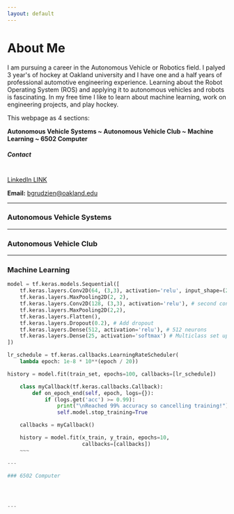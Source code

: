 ```yaml
---
layout: default
---
```


# About Me

I am pursuing a career in the Autonomous Vehicle or Robotics field. I palyed 3 year's of hockey at Oakland university and I have one and a half years of professional automotive engineering experience. Learning about the Robot Operating System (ROS) and applying it to autonomous vehicles and robots is fascinating. In my free time I like to learn about machine learning, work on engineering projects, and play hockey.

This webpage as 4 sections:

 **Autonomous Vehicle Systems ~ Autonomous Vehicle Club ~ Machine Learning ~ 6502 Computer**

##### Contact

<br>
 <a href="https://www.linkedin.com/in/bengrudzien/">LinkedIn LINK</a>
</br>

 **Email:**
 bgrudzien@oakland.edu
 
---

### Autonomous Vehicle Systems



---

### Autonomous Vehicle Club



---

### Machine Learning
~~~python
model = tf.keras.models.Sequential([
    tf.keras.layers.Conv2D(64, (3,3), activation='relu', input_shape=(28, 28, 1)), # first convolution
    tf.keras.layers.MaxPooling2D(2, 2),
    tf.keras.layers.Conv2D(128, (3,3), activation='relu'), # second convolution
    tf.keras.layers.MaxPooling2D(2,2),
    tf.keras.layers.Flatten(),
    tf.keras.layers.Dropout(0.2), # Add dropout
    tf.keras.layers.Dense(512, activation='relu'), # 512 neurons
    tf.keras.layers.Dense(25, activation='softmax') # Multiclass set up   
])
~~~

~~~python
lr_schedule = tf.keras.callbacks.LearningRateScheduler(
    lambda epoch: 1e-8 * 10**(epoch / 20))
~~~

~~~python
history = model.fit(train_set, epochs=100, callbacks=[lr_schedule])
~~~

~~~python
    class myCallback(tf.keras.callbacks.Callback):
        def on_epoch_end(self, epoch, logs={}):
            if (logs.get('acc') >= 0.99):
                print("\nReached 99% accuracy so cancelling training!")
                self.model.stop_training=True

    callbacks = myCallback()
~~~
~~~python
    history = model.fit(x_train, y_train, epochs=10, 
                        callbacks=[callbacks])
    ~~~

---

### 6502 Computer




---

